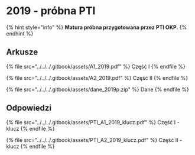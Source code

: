 # 2019 - próbna PTI

{% hint style="info" %}
**Matura próbna przygotowana przez PTI OKP.**
{% endhint %}

## Arkusze

{% file src="../../../.gitbook/assets/A1_2019.pdf" %}
Część I
{% endfile %}

{% file src="../../../.gitbook/assets/A2_2019.pdf" %}
Część II
{% endfile %}

{% file src="../../../.gitbook/assets/dane_2019p.zip" %}
Dane
{% endfile %}

## Odpowiedzi

{% file src="../../../.gitbook/assets/PTI_A1_2019_klucz.pdf" %}
Część I - klucz
{% endfile %}

{% file src="../../../.gitbook/assets/PTI_A2_2019_klucz.pdf" %}
Część II - klucz
{% endfile %}

